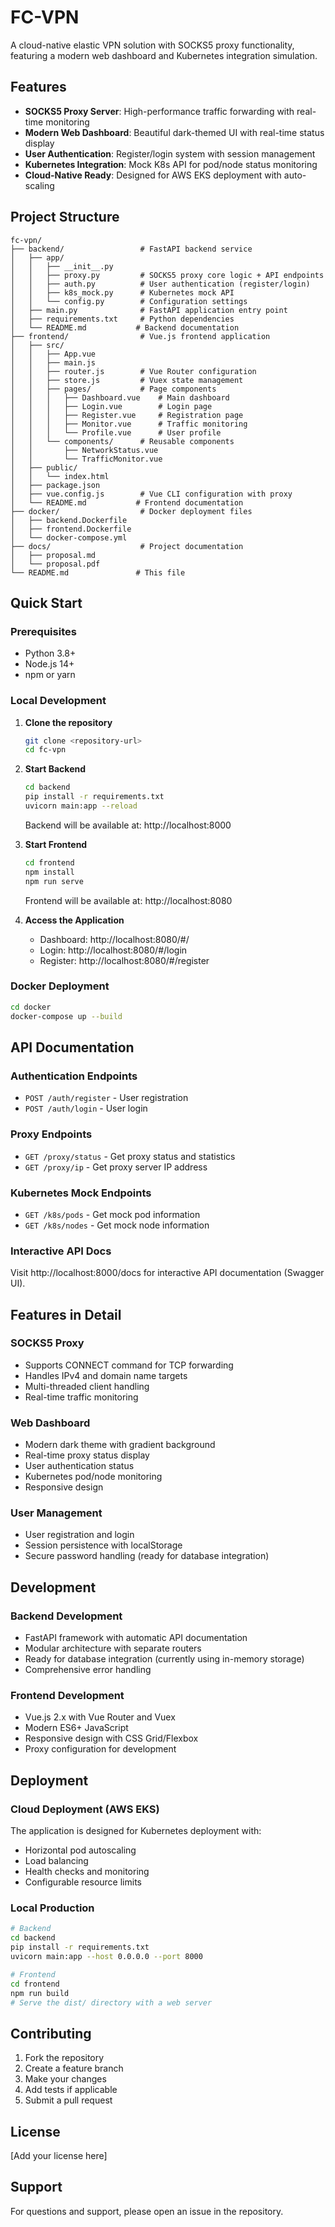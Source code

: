 # FC-VPN

A cloud-native elastic VPN solution with SOCKS5 proxy functionality, featuring a modern web dashboard and Kubernetes integration simulation.

## Features

- **SOCKS5 Proxy Server**: High-performance traffic forwarding with real-time monitoring
- **Modern Web Dashboard**: Beautiful dark-themed UI with real-time status display
- **User Authentication**: Register/login system with session management
- **Kubernetes Integration**: Mock K8s API for pod/node status monitoring
- **Cloud-Native Ready**: Designed for AWS EKS deployment with auto-scaling

## Project Structure

```
fc-vpn/
├── backend/                 # FastAPI backend service
│   ├── app/
│   │   ├── __init__.py
│   │   ├── proxy.py         # SOCKS5 proxy core logic + API endpoints
│   │   ├── auth.py          # User authentication (register/login)
│   │   ├── k8s_mock.py      # Kubernetes mock API
│   │   └── config.py        # Configuration settings
│   ├── main.py              # FastAPI application entry point
│   ├── requirements.txt     # Python dependencies
│   └── README.md           # Backend documentation
├── frontend/                # Vue.js frontend application
│   ├── src/
│   │   ├── App.vue
│   │   ├── main.js
│   │   ├── router.js        # Vue Router configuration
│   │   ├── store.js         # Vuex state management
│   │   ├── pages/           # Page components
│   │   │   ├── Dashboard.vue    # Main dashboard
│   │   │   ├── Login.vue        # Login page
│   │   │   ├── Register.vue     # Registration page
│   │   │   ├── Monitor.vue      # Traffic monitoring
│   │   │   └── Profile.vue      # User profile
│   │   └── components/      # Reusable components
│   │       ├── NetworkStatus.vue
│   │       └── TrafficMonitor.vue
│   ├── public/
│   │   └── index.html
│   ├── package.json
│   ├── vue.config.js        # Vue CLI configuration with proxy
│   └── README.md           # Frontend documentation
├── docker/                  # Docker deployment files
│   ├── backend.Dockerfile
│   ├── frontend.Dockerfile
│   └── docker-compose.yml
├── docs/                    # Project documentation
│   ├── proposal.md
│   └── proposal.pdf
└── README.md               # This file
```

## Quick Start

### Prerequisites

- Python 3.8+
- Node.js 14+
- npm or yarn

### Local Development

1. **Clone the repository**
   ```bash
   git clone <repository-url>
   cd fc-vpn
   ```

2. **Start Backend**
   ```bash
   cd backend
   pip install -r requirements.txt
   uvicorn main:app --reload
   ```
   Backend will be available at: http://localhost:8000

3. **Start Frontend**
   ```bash
   cd frontend
   npm install
   npm run serve
   ```
   Frontend will be available at: http://localhost:8080

4. **Access the Application**
   - Dashboard: http://localhost:8080/#/
   - Login: http://localhost:8080/#/login
   - Register: http://localhost:8080/#/register

### Docker Deployment

```bash
cd docker
docker-compose up --build
```

## API Documentation

### Authentication Endpoints

- `POST /auth/register` - User registration
- `POST /auth/login` - User login

### Proxy Endpoints

- `GET /proxy/status` - Get proxy status and statistics
- `GET /proxy/ip` - Get proxy server IP address

### Kubernetes Mock Endpoints

- `GET /k8s/pods` - Get mock pod information
- `GET /k8s/nodes` - Get mock node information

### Interactive API Docs

Visit http://localhost:8000/docs for interactive API documentation (Swagger UI).

## Features in Detail

### SOCKS5 Proxy
- Supports CONNECT command for TCP forwarding
- Handles IPv4 and domain name targets
- Multi-threaded client handling
- Real-time traffic monitoring

### Web Dashboard
- Modern dark theme with gradient background
- Real-time proxy status display
- User authentication status
- Kubernetes pod/node monitoring
- Responsive design

### User Management
- User registration and login
- Session persistence with localStorage
- Secure password handling (ready for database integration)

## Development

### Backend Development
- FastAPI framework with automatic API documentation
- Modular architecture with separate routers
- Ready for database integration (currently using in-memory storage)
- Comprehensive error handling

### Frontend Development
- Vue.js 2.x with Vue Router and Vuex
- Modern ES6+ JavaScript
- Responsive design with CSS Grid/Flexbox
- Proxy configuration for development

## Deployment

### Cloud Deployment (AWS EKS)
The application is designed for Kubernetes deployment with:
- Horizontal pod autoscaling
- Load balancing
- Health checks and monitoring
- Configurable resource limits

### Local Production
```bash
# Backend
cd backend
pip install -r requirements.txt
uvicorn main:app --host 0.0.0.0 --port 8000

# Frontend
cd frontend
npm run build
# Serve the dist/ directory with a web server
```

## Contributing

1. Fork the repository
2. Create a feature branch
3. Make your changes
4. Add tests if applicable
5. Submit a pull request

## License

[Add your license here]

## Support

For questions and support, please open an issue in the repository.

